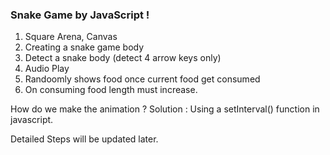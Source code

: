 ### Snake Game by JavaScript !

1. Square Arena, Canvas
2. Creating a snake game body
3. Detect a snake body (detect 4 arrow keys only)
4. Audio Play
5. Randoomly shows food once current food get consumed
6. On consuming food length must increase.

How do we make the animation ?
Solution : Using a setInterval() function in javascript.

Detailed Steps will be updated later.
